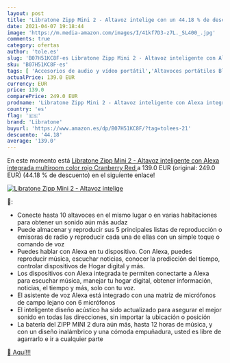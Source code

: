 ```yaml
---
layout: post
title: 'Libratone Zipp Mini 2 - Altavoz intelige con un 44.18 % de descuento'
date: 2021-04-07 19:18:44
image: 'https://m.media-amazon.com/images/I/41kf7D3-z7L._SL400_.jpg'
comments: true
category: ofertas
author: 'tole.es'
slug: 'B07H51KC8F-es Libratone Zipp Mini 2 - Altavoz inteligente con Alexa...'
sku: 'B07H51KC8F-es'
tags: [ 'Accesorios de audio y vídeo portátil','Altavoces portátiles Bluetooth','Altavoces portátiles y altavoces con puerto dock','Audio y vídeo portátil','Electrónica','alexa','libratone', ]
actualPrice: 139.0 EUR
currency: EUR
price: 139.0
comparePrice: 249.0 EUR
prodname: 'Libratone Zipp Mini 2 - Altavoz inteligente con Alexa integrada multiroom  color rojo  Cranberry Red '
country: 'es'
flag: '🇪🇸'
brand: 'Libratone'
buyurl: 'https://www.amazon.es/dp/B07H51KC8F/?tag=tolees-21'
descuento: '44.18'
average: '139.0'
---
```


En este momento está [Libratone Zipp Mini 2 - Altavoz inteligente con Alexa integrada multiroom  color rojo  Cranberry Red ](https://www.amazon.es/dp/B07H51KC8F/?tag=tolees-21) a 139.0 EUR (original: 249.0 EUR) (44.18 %  de descuento) en el siguiente enlace!

[![Libratone Zipp Mini 2 - Altavoz intelige](https://m.media-amazon.com/images/I/41kf7D3-z7L._SL400_.jpg)](https://www.amazon.es/dp/B07H51KC8F/?tag=tolees-21)

🔎:

- Conecte hasta 10 altavoces en el mismo lugar o en varias habitaciones para obtener un sonido aún más audaz
- Puede almacenar y reproducir sus 5 principales listas de reproducción o emisoras de radio y reproducir cada una de ellas con un simple toque o comando de voz
- Puedes hablar con Alexa en tu dispositivo. Con Alexa, puedes reproducir música, escuchar noticias, conocer la predicción del tiempo, controlar dispositivos de Hogar digital y más.
- Los dispositivos con Alexa integrada te permiten conectarte a Alexa para escuchar música, manejar tu hogar digital, obtener información, noticias, el tiempo y más, solo con tu voz.
- El asistente de voz Alexa está integrado con una matriz de micrófonos de campo lejano con 6 micrófonos
- El inteligente diseño acústico ha sido actualizado para asegurar el mejor sonido en todas las direcciones, sin importar la ubicación o posición
- La batería del ZIPP MINI 2 dura aún más, hasta 12 horas de música, y con un diseño inalámbrico y una cómoda empuñadura, usted es libre de agarrarlo e ir a cualquier parte

[🛒 Aquí!!!](https://www.amazon.es/dp/B07H51KC8F/?tag=tolees-21)
